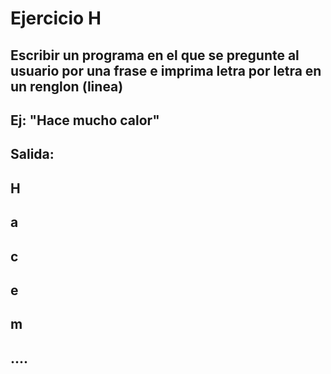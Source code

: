 # Ejercicio H

## Escribir un programa en el que se pregunte al usuario por una frase e imprima letra por letra en un renglon (linea)
## Ej: "Hace mucho calor"

## Salida:
## H
## a
## c
## e
## 
## m
## ....
